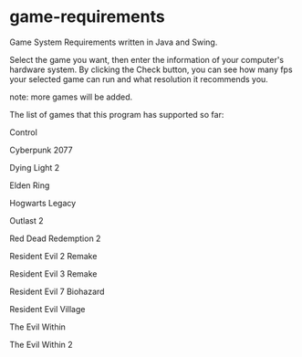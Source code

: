 # game-requirements

Game System Requirements written in Java and Swing.


Select the game you want, then enter the information of your computer's hardware system.
By clicking the Check button, you can see how many fps your selected game can run and what resolution it recommends you.

note: more games will be added.

The list of games that this program has supported so far:

Control

Cyberpunk 2077

Dying Light 2

Elden Ring

Hogwarts Legacy

Outlast 2

Red Dead Redemption 2

Resident Evil 2 Remake

Resident Evil 3 Remake

Resident Evil 7 Biohazard

Resident Evil Village

The Evil Within

The Evil Within 2
